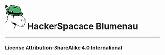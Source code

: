 # ![capivara](https://github.com/HackerspaceBlumenau/logos/blob/master/capivara_pixel.bmp) HackerSpacace Blumenau
---
### License [Attribution-ShareAlike 4.0 International](https://creativecommons.org/licenses/by-sa/4.0/)
